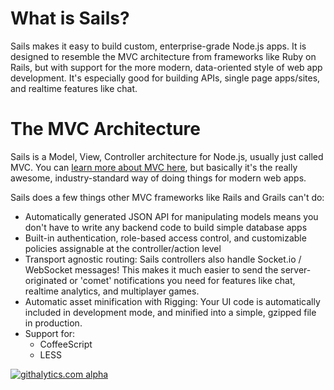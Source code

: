 # What is Sails?
Sails makes it easy to build custom, enterprise-grade Node.js apps. It is designed to resemble the MVC architecture from frameworks like Ruby on Rails, but with support for the more modern, data-oriented style of web app development.  It's especially good for building APIs, single page apps/sites, and realtime features like chat.

# The MVC Architecture
Sails is a Model, View, Controller architecture for Node.js, usually just called MVC. You can <a href="http://guides.rubyonrails.org/getting_started.html#the-mvc-architecture">learn more about MVC here</a>, but basically it's the really awesome, industry-standard way of doing things for modern web apps.

Sails does a few things other MVC frameworks like Rails and Grails can't do:

  + Automatically generated JSON API for manipulating models means you don't have to write any backend code to build simple database apps
  + Built-in authentication, role-based access control, and customizable policies assignable at the controller/action level
  + Transport agnostic routing: Sails controllers also handle Socket.io / WebSocket messages!  This makes it much easier to send the server-originated or 'comet' notifications you need for features like chat, realtime analytics, and multiplayer games.
  + Automatic asset minification with Rigging: Your UI code is automatically included in development mode, and minified into a simple, gzipped file in production.
  + Support for:
    + CoffeeScript
    + LESS

[![githalytics.com alpha](https://cruel-carlota.pagodabox.com/8acf2fc2ca0aca8a3018e355ad776ed7 "githalytics.com")](http://githalytics.com/balderdashy/sails)